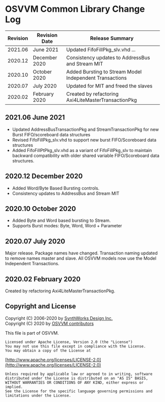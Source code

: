 # OSVVM Common Library Change Log

| Revision  | Revision Date |  Release Summary | 
------------|---------------|----------- 
| 2021.06   | June 2021     |  Updated FifoFillPkg_slv.vhd ...
| 2020.12   | December 2020 |  Consistency updates to AddressBus and Stream MIT
| 2020.10   | October 2020  |  Added Bursting to Stream Model Independent Transactions 
| 2020.07   | July 2020     |  Updated for MIT and freed the slaves
| 2020.02   | February 2020 |  Created by refactoring Axi4LiteMasterTransactionPkg


## 2021.06  June 2021
- Updated AddressBusTransactionPkg and StreamTransactionPkg for new Burst FIFO/scoreboard data structures
- Revised FifoFillPkg_slv.vhd to support new burst FIFO/Scoreboard data structures
- Added FifoFillPtPkg_slv.vhd as a variant of FifoFillPkg_slv to maintain backward compatibility with older shared variable FIFO/Scoreboard data structures.

## 2020.12 December 2020
- Added Word/Byte Based Bursting controls. 
- Consistency updates to AddressBus and Stream MIT

## 2020.10 October 2020
- Added Byte and Word based bursting to Stream.
- Supports Burst modes: Byte, Word, Word + Parameter

## 2020.07 July 2020
Major release.
Package names have changed.
Transaction naming updated to remove
names master and slave.
All OSVVM models now use the 
Model Independent Transactions.

## 2020.02   February 2020    
Created by refactoring Axi4LiteMasterTransactionPkg.    
 
## Copyright and License
Copyright (C) 2006-2020 by [SynthWorks Design Inc.](http://www.synthworks.com/)   
Copyright (C) 2020 by [OSVVM contributors](CONTRIBUTOR.md)   

This file is part of OSVVM.

    Licensed under Apache License, Version 2.0 (the "License")
    You may not use this file except in compliance with the License.
    You may obtain a copy of the License at

  [http://www.apache.org/licenses/LICENSE-2.0](http://www.apache.org/licenses/LICENSE-2.0)

    Unless required by applicable law or agreed to in writing, software
    distributed under the License is distributed on an "AS IS" BASIS,
    WITHOUT WARRANTIES OR CONDITIONS OF ANY KIND, either express or implied.
    See the License for the specific language governing permissions and
    limitations under the License.

